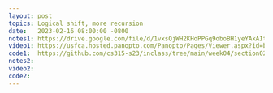 ```yaml
---
layout: post
topics: Logical shift, more recursion
date:   2023-02-16 08:00:00 -0800
notes1: https://drive.google.com/file/d/1vxsQjWH2KHoPPGq9oboBH1yeYAkAItY2/view?usp=sharing 
video1: https://usfca.hosted.panopto.com/Panopto/Pages/Viewer.aspx?id=b0d9adb3-e3e8-48f6-91a8-af93011bd88a
code1:  https://github.com/cs315-s23/inclass/tree/main/week04/section02
notes2: 
video2: 
code2:  
---
```

